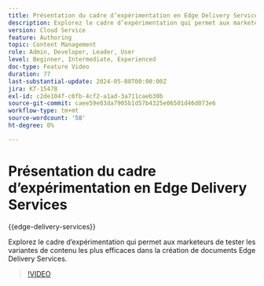 ```yaml
---
title: Présentation du cadre d’expérimentation en Edge Delivery Services
description: Explorez le cadre d’expérimentation qui permet aux marketeurs de tester les variantes de contenu les plus efficaces dans la création de documents Edge Delivery Services.
version: Cloud Service
feature: Authoring
topic: Content Management
role: Admin, Developer, Leader, User
level: Beginner, Intermediate, Experienced
doc-type: Feature Video
duration: 77
last-substantial-update: 2024-05-08T00:00:00Z
jira: KT-15478
exl-id: c2de104f-c0fb-4cf2-a1ad-3a711caeb30b
source-git-commit: caee59e03da7905b1d57b4325e06501d46d073e6
workflow-type: tm+mt
source-wordcount: '58'
ht-degree: 0%

---
```


# Présentation du cadre d’expérimentation en Edge Delivery Services

{{edge-delivery-services}}

Explorez le cadre d’expérimentation qui permet aux marketeurs de tester les variantes de contenu les plus efficaces dans la création de documents Edge Delivery Services.

>[!VIDEO](https://video.tv.adobe.com/v/3429061/?learn=on)
